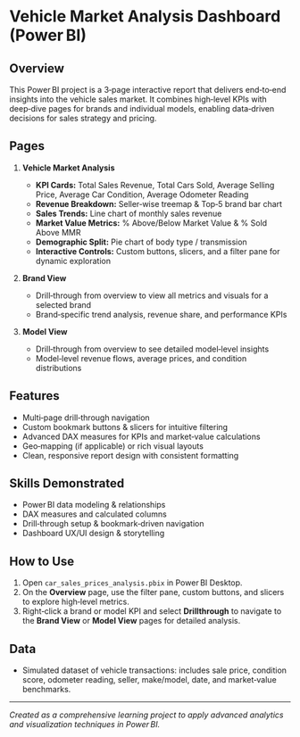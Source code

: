 # Vehicle Market Analysis Dashboard (Power BI)

## Overview
This Power BI project is a 3‑page interactive report that delivers end‑to‑end insights into the vehicle sales market. It combines high‑level KPIs with deep‑dive pages for brands and individual models, enabling data‑driven decisions for sales strategy and pricing.

## Pages
1. **Vehicle Market Analysis**  
   - **KPI Cards:** Total Sales Revenue, Total Cars Sold, Average Selling Price, Average Car Condition, Average Odometer Reading  
   - **Revenue Breakdown:** Seller‑wise treemap & Top‑5 brand bar chart  
   - **Sales Trends:** Line chart of monthly sales revenue  
   - **Market Value Metrics:** % Above/Below Market Value & % Sold Above MMR  
   - **Demographic Split:** Pie chart of body type / transmission  
   - **Interactive Controls:** Custom buttons, slicers, and a filter pane for dynamic exploration  

2. **Brand View**  
   - Drill‑through from overview to view all metrics and visuals for a selected brand  
   - Brand‑specific trend analysis, revenue share, and performance KPIs  

3. **Model View**  
   - Drill‑through from overview to see detailed model‑level insights  
   - Model‑level revenue flows, average prices, and condition distributions  

## Features
- Multi‑page drill‑through navigation  
- Custom bookmark buttons & slicers for intuitive filtering  
- Advanced DAX measures for KPIs and market‑value calculations  
- Geo‑mapping (if applicable) or rich visual layouts  
- Clean, responsive report design with consistent formatting  

## Skills Demonstrated
- Power BI data modeling & relationships  
- DAX measures and calculated columns  
- Drill‑through setup & bookmark‑driven navigation  
- Dashboard UX/UI design & storytelling  

## How to Use
1. Open `car_sales_prices_analysis.pbix` in Power BI Desktop.  
2. On the **Overview** page, use the filter pane, custom buttons, and slicers to explore high‑level metrics.  
3. Right‑click a brand or model KPI and select **Drillthrough** to navigate to the **Brand View** or **Model View** pages for detailed analysis.

## Data
- Simulated dataset of vehicle transactions: includes sale price, condition score, odometer reading, seller, make/model, date, and market‑value benchmarks.


---
*Created as a comprehensive learning project to apply advanced analytics and visualization techniques in Power BI.*  
